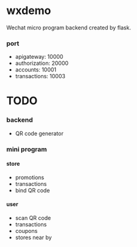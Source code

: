# wxdemo
Wechat micro program backend created by flask.

### port
* apigateway: 10000
* authorization: 20000
* accounts: 10001
* transactions: 10003

# TODO
### backend
* QR code generator

### mini program
#### store
* promotions
* transactions
* bind QR code

#### user
* scan QR code
* transactions
* coupons
* stores near by
